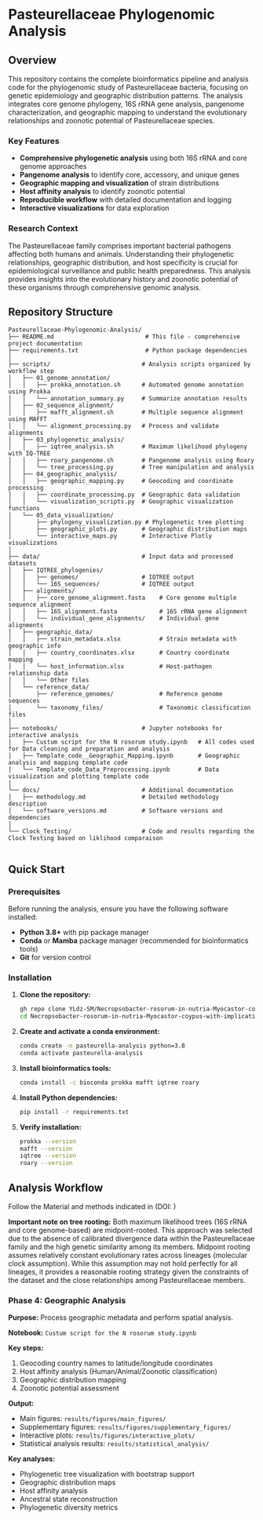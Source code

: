 # Pasteurellaceae Phylogenomic Analysis


## Overview

This repository contains the complete bioinformatics pipeline and analysis code for the phylogenomic study of Pasteurellaceae bacteria, focusing on genetic epidemiology and geographic distribution patterns. The analysis integrates core genome phylogeny, 16S rRNA gene analysis, pangenome characterization, and geographic mapping to understand the evolutionary relationships and zoonotic potential of Pasteurellaceae species.

### Key Features

- **Comprehensive phylogenetic analysis** using both 16S rRNA and core genome approaches
- **Pangenome analysis** to identify core, accessory, and unique genes
- **Geographic mapping and visualization** of strain distributions
- **Host affinity analysis** to identify zoonotic potential
- **Reproducible workflow** with detailed documentation and logging
- **Interactive visualizations** for data exploration

### Research Context

The Pasteurellaceae family comprises important bacterial pathogens affecting both humans and animals. Understanding their phylogenetic relationships, geographic distribution, and host specificity is crucial for epidemiological surveillance and public health preparedness. This analysis provides insights into the evolutionary history and zoonotic potential of these organisms through comprehensive genomic analysis.

## Repository Structure



```
Pasteurellaceae-Phylogenomic-Analysis/
├── README.md                          # This file - comprehensive project documentation
├── requirements.txt                   # Python package dependencies
│
├── scripts/                          # Analysis scripts organized by workflow step
│   ├── 01_genome_annotation/
│   │   ├── prokka_annotation.sh      # Automated genome annotation using Prokka
│   │   └── annotation_summary.py     # Summarize annotation results
│   ├── 02_sequence_alignment/
│   │   ├── mafft_alignment.sh        # Multiple sequence alignment using MAFFT
│   │   └── alignment_processing.py   # Process and validate alignments
│   ├── 03_phylogenetic_analysis/
│   │   ├── iqtree_analysis.sh        # Maximum likelihood phylogeny with IQ-TREE
│   │   ├── roary_pangenome.sh        # Pangenome analysis using Roary
│   │   └── tree_processing.py        # Tree manipulation and analysis
│   ├── 04_geographic_analysis/
│   │   ├── geographic_mapping.py     # Geocoding and coordinate processing
│   │   ├── coordinate_processing.py  # Geographic data validation
│   │   └── visualization_scripts.py  # Geographic visualization functions
│   └── 05_data_visualization/
│       ├── phylogeny_visualization.py # Phylogenetic tree plotting
│       ├── geographic_plots.py       # Geographic distribution maps
│       └── interactive_maps.py       # Interactive Plotly visualizations
│
├── data/                             # Input data and processed datasets
│   ├── IQTREE_phylogenies/
│   │   ├── genomes/                  # IQTREE output
│   │   └── 16S_sequences/            # IQTREE output
│   ├── alignments/
│   │   ├── core_genome_alignment.fasta    # Core genome multiple sequence alignment
│   │   ├── 16S_alignment.fasta            # 16S rRNA gene alignment
│   │   └── individual_gene_alignments/    # Individual gene alignments
│   ├── geographic_data/
│   │   ├── strain_metadata.xlsx           # Strain metadata with geographic info
│   │   ├── country_coordinates.xlsx       # Country coordinate mapping
│   │   └── host_information.xlsx          # Host-pathogen relationship data
│   │   └── Other files
│   └── reference_data/
│       ├── reference_genomes/             # Reference genome sequences
│       └── taxonomy_files/                # Taxonomic classification files
│
├── notebooks/                        # Jupyter notebooks for interactive analysis
│   ├── Custum script for the N rosorum study.ipynb   # All codes used for Data cleaning and preparation and analysis
│   ├── Template_code__Geographic_Mapping.ipynb       # Geographic analysis and mapping template code
│   └── Template_code_Data_Preprocessing.ipynb        # Data visualization and plotting template code
│
└── docs/                             # Additional documentation
│   ├── methodology.md                # Detailed methodology description
│   └── software_versions.md          # Software versions and dependencies
│
└── Clock_Testing/                    # Code and results regarding the Clock Testing based on liklihood comparaison
    

```

## Quick Start

### Prerequisites

Before running the analysis, ensure you have the following software installed:

- **Python 3.8+** with pip package manager
- **Conda** or **Mamba** package manager (recommended for bioinformatics tools)
- **Git** for version control

### Installation

1. **Clone the repository:**
   ```bash
   gh repo clone YLdz-SM/Necropsobacter-rosorum-in-nutria-Myocastor-coypus-with-implications-for-wildlife-and-human-health
   cd Necropsobacter-rosorum-in-nutria-Myocastor-coypus-with-implications-for-wildlife-and-human-health
   ```

2. **Create and activate a conda environment:**
   ```bash
   conda create -n pasteurella-analysis python=3.8
   conda activate pasteurella-analysis
   ```

3. **Install bioinformatics tools:**
   ```bash
   conda install -c bioconda prokka mafft iqtree roary
   ```

4. **Install Python dependencies:**
   ```bash
   pip install -r requirements.txt
   ```

5. **Verify installation:**
   ```bash
   prokka --version
   mafft --version
   iqtree --version
   roary --version
   ```

## Analysis Workflow



Follow the Material and methods indicated in (DOI: )



**Important note on tree rooting:** Both maximum likelihood trees (16S rRNA and core genome-based) are midpoint-rooted. This approach was selected due to the absence of calibrated divergence data within the Pasteurellaceae family and the high genetic similarity among its members. Midpoint rooting assumes relatively constant evolutionary rates across lineages (molecular clock assumption). While this assumption may not hold perfectly for all lineages, it provides a reasonable rooting strategy given the constraints of the dataset and the close relationships among Pasteurellaceae members.

### Phase 4: Geographic Analysis

**Purpose:** Process geographic metadata and perform spatial analysis.

**Notebook:** `Custum script for the N rosorum study.ipynb`


**Key steps:**
1. Geocoding country names to latitude/longitude coordinates
2. Host affinity analysis (Human/Animal/Zoonotic classification)
3. Geographic distribution mapping
4. Zoonotic potential assessment


**Output:** 
- Main figures: `results/figures/main_figures/`
- Supplementary figures: `results/figures/supplementary_figures/`
- Interactive plots: `results/figures/interactive_plots/`
- Statistical analysis results: `results/statistical_analysis/`



**Key analyses:**
- Phylogenetic tree visualization with bootstrap support
- Geographic distribution maps
- Host affinity analysis
- Ancestral state reconstruction
- Phylogenetic diversity metrics

